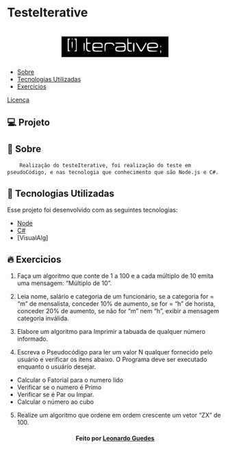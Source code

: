 # TesteIterative

<h1 align="center">
    <img  src=".github/LogoIterative.svg" width="250px" />
</h1>

<p align="center">  
 
 - [Sobre](#sobre)
 - [Tecnologias Utilizadas](#tecnologias-utilizadas)
 - [Exercicios](#exercicios)

 <a href="#memo-licença">Licença</a>
 </p>

 ## 💻 Projeto
## :rocket: Sobre
        Realização do testeIterative, foi realização do teste em pseudoCódigo, e nas tecnologia que conhecimento que são Node.js e C#.


## :rocket: Tecnologias Utilizadas
Esse projeto foi desenvolvido com as seguintes tecnologias:
- [Node](https://nodejs.org/en/)
- [C#](https://www.learncs.org/)
- [VisualAlg]

## :fire: Exercicios
1) Faça um algoritmo que conte de 1 a 100 e a cada múltiplo de 10 emita uma mensagem: “Múltiplo de 10”. 

2) Leia nome, salário e categoria de um funcionário, se a categoria for = “m” de mensalista, conceder 10% de aumento, se for = “h” de horista, conceder 20% de aumento, se não for “m” nem “h”, exibir a mensagem categoria inválida. 

3) Elabore um algoritmo  para Imprimir a tabuada de qualquer número informado.

4) Escreva o Pseudocódigo para ler um valor N qualquer fornecido pelo usuário e verificar os itens abaixo.  O Programa deve ser executado enquanto o usuário desejar. 

- Calcular o Fatorial para o numero lido
- Verificar se o numero é Primo
- Verificar se é Par ou Impar.
- Calcular o número ao cubo

5) Realize um algoritmo que ordene em ordem crescente um vetor “ZX” de 100.


<h4 align="center">
    Feito por <a href="https://www.linkedin.com/in/leonardo-guedes-95a016108/" target="_blank">Leonardo Guedes</a>
</h4>